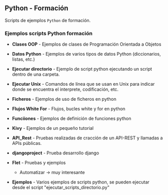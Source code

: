 ## Python - Formación

Scripts de ejemplos `Python` de formación.

### Ejemplos scripts Python formación

* **Clases OOP** - Ejemplos de clases de Programación Orientada a Objetos
* **Datos Python** - Ejemplos de varios tipos de datos Python (diccionarios, listas, etc.)
* **Ejecutar directorio** - Ejemplo de script python ejecutando un script dentro de una carpeta.
* **Ejecutar Unix** - Comandos de línea que se usan en Unix para indicar donde se encuentra el interprete, codificación, etc.
* **Ficheros** - Ejemplos de uso de ficheros en python
* **Flujos White For** - Flujos, bucles white y for en python
* **Funciiones** - Ejemplos de definición de funciones python
* **Kivy** - Ejemplos de un pequeño tutorial
* **API_Rest** - Pruebas realizadas de cracción de un API-REST y llamadas a APIs públicas.
* **djangoproject** - Prueba desarrollo django
* **Flet** - Pruebas y ejemplos
    - Automatizar -> muy interesante


* **Ejemplos** - Varios ejemplos de scripts python, se pueden ejecutar desde el script "ejecutar_scripts_directorio.py"
